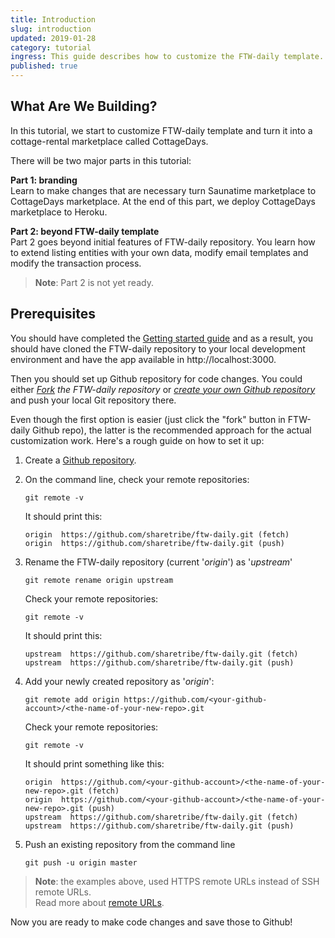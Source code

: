 ```yaml
---
title: Introduction
slug: introduction
updated: 2019-01-28
category: tutorial
ingress: This guide describes how to customize the FTW-daily template.
published: true
---
```


## What Are We Building?

In this tutorial, we start to customize FTW-daily template and turn it
into a cottage-rental marketplace called CottageDays.

There will be two major parts in this tutorial:

**Part 1: branding**<br /> Learn to make changes that are necessary turn
Saunatime marketplace to CottageDays marketplace. At the end of this
part, we deploy CottageDays marketplace to Heroku.

**Part 2: beyond FTW-daily template**<br /> Part 2 goes beyond initial
features of FTW-daily repository. You learn how to extend listing
entities with your own data, modify email templates and modify the
transaction process.

> **Note**: Part 2 is not yet ready.

## Prerequisites

You should have completed the
[Getting started guide](/introduction/getting-started-with-ftw-daily/)
and as a result, you should have cloned the FTW-daily repository to your
local development environment and have the app available in
http://localhost:3000.

Then you should set up Github repository for code changes. You could
either
_[Fork](https://help.github.com/en/github/getting-started-with-github/fork-a-repo#fork-an-example-repository)
the FTW-daily repository_ or
_[create your own Github repository](https://help.github.com/en/github/getting-started-with-github/create-a-repo)_
and push your local Git repository there.

Even though the first option is easier (just click the "fork" button in
FTW-daily Github repo), the latter is the recommended approach for the
actual customization work. Here's a rough guide on how to set it up:

1. Create a
   [Github repository](https://help.github.com/en/github/getting-started-with-github/create-a-repo).

1. On the command line, check your remote repositories:

   ```shell
   git remote -v
   ```

   It should print this:

   ```shell
   origin  https://github.com/sharetribe/ftw-daily.git (fetch)
   origin  https://github.com/sharetribe/ftw-daily.git (push)
   ```

1. Rename the FTW-daily repository (current '_origin_') as '_upstream_'

   ```shell
   git remote rename origin upstream
   ```

   <extrainfo title="Check what your remote repositories should print at this point">

   Check your remote repositories:

   ```shell
   git remote -v
   ```

   It should print this:

   ```shell
   upstream  https://github.com/sharetribe/ftw-daily.git (fetch)
   upstream  https://github.com/sharetribe/ftw-daily.git (push)
   ```

   </extrainfo>

1. Add your newly created repository as '_origin_':

   ```shell
   git remote add origin https://github.com/<your-github-account>/<the-name-of-your-new-repo>.git
   ```

   <extrainfo title="Check what your remote repositories should print at this point">

   Check your remote repositories:

   ```shell
   git remote -v
   ```

   It should print something like this:

   ```shell
   origin  https://github.com/<your-github-account>/<the-name-of-your-new-repo>.git (fetch)
   origin  https://github.com/<your-github-account>/<the-name-of-your-new-repo>.git (push)
   upstream  https://github.com/sharetribe/ftw-daily.git (fetch)
   upstream  https://github.com/sharetribe/ftw-daily.git (push)
   ```

   </extrainfo>

1. Push an existing repository from the command line

   ```shell
   git push -u origin master
   ```

> **Note**: the examples above, used HTTPS remote URLs instead of SSH
> remote URLs.<br /> Read more about
> [remote URLs](https://help.github.com/en/github/using-git/which-remote-url-should-i-use).

Now you are ready to make code changes and save those to Github!
